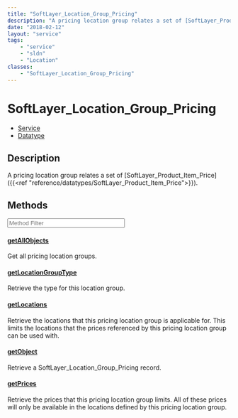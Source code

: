 ```yaml
---
title: "SoftLayer_Location_Group_Pricing"
description: "A pricing location group relates a set of [SoftLayer_Product_Item_Price]({{<ref 'reference/datatypes/SoftLayer_Product_I... "
date: "2018-02-12"
layout: "service"
tags:
    - "service"
    - "sldn"
    - "Location"
classes:
    - "SoftLayer_Location_Group_Pricing"
---
```

# SoftLayer_Location_Group_Pricing
<div id='service-datatype'>
    <ul id='sldn-reference-tabs'>
    <li id='service'> <a href='/reference/services/SoftLayer_Location_Group_Pricing' >Service</a></li>    <li id='datatype'> <a href='/reference/datatypes/SoftLayer_Location_Group_Pricing' >Datatype</a></li>
    </ul>
</div>

## Description


A pricing location group relates a set of [SoftLayer_Product_Item_Price]({{<ref "reference/datatypes/SoftLayer_Product_Item_Price">}}). 



        
<div id="properties" class="content service-content">

## Methods

<div class="view-filters">
    <div class="clearfix">
        <div class="search-input-box">
            <input placeholder="Method Filter" onkeyup="titleSearch(inputId='edit-combine', divId='method-div', elementClass='method-row')" 
                type="text" id="edit-combine" value="" size="30" maxlength="128" class="form-text">
        </div>
    </div>
</div>

<div id="method-div">

<div class="method-row">

#### [getAllObjects](/reference/services/SoftLayer_Location_Group_Pricing/getAllObjects)
Get all pricing location groups.

</div>

<div class="method-row">

#### [getLocationGroupType](/reference/services/SoftLayer_Location_Group_Pricing/getLocationGroupType)
Retrieve the type for this location group.

</div>

<div class="method-row">

#### [getLocations](/reference/services/SoftLayer_Location_Group_Pricing/getLocations)
Retrieve the locations that this pricing location group is applicable for. This limits the locations that the prices referenced by this pricing location group can be used with.

</div>

<div class="method-row">

#### [getObject](/reference/services/SoftLayer_Location_Group_Pricing/getObject)
Retrieve a SoftLayer_Location_Group_Pricing record.

</div>

<div class="method-row">

#### [getPrices](/reference/services/SoftLayer_Location_Group_Pricing/getPrices)
Retrieve the prices that this pricing location group limits. All of these prices will only be available in the locations defined by this pricing location group.

</div>
</div>

</div>

